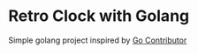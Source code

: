 # Retro Clock with Golang
Simple golang project inspired by [Go Contributor](https://github.com/inancgumus)